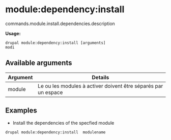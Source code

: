 # module:dependency:install
commands.module.install.dependencies.description

**Usage:**
```
drupal module:dependency:install [arguments]
modi
```

## Available arguments
Argument | Details
---------|-------------
module | Le ou les modules à activer doivent être séparés par un espace

## Examples
* Install the dependencies of the specfied module
```
drupal module:dependency:install  modulename
```
